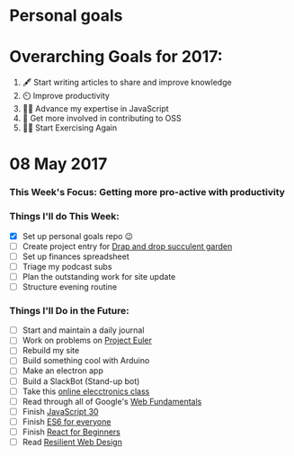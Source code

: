 # Personal goals

# Overarching Goals for 2017:
1. 🖋️ Start writing articles to share and improve knowledge
2. ⏲️ Improve productivity
2. 👨‍💻 Advance my expertise in JavaScript
3. 📖 Get more involved in contributing to OSS
4. 💪🏼 Start Exercising Again

# 08 May 2017

### This Week's Focus: Getting more pro-active with productivity

### Things I'll do This Week:

- [x] Set up personal goals repo 😉
- [ ] Create project entry for [Drap and drop succulent garden](http://codepen.io/natacoops/post/drag-and-drop-succulent-garden-project-outline)
- [ ] Set up finances spreadsheet
- [ ] Triage my podcast subs
- [ ] Plan the outstanding work for site update
- [ ] Structure evening routine

### Things I'll Do in the Future:

- [ ] Start and maintain a daily journal
- [ ] Work on problems on [Project Euler](https://projecteuler.net/archives)
- [ ] Rebuild my site
- [ ] Build something cool with Arduino
- [ ] Make an electron app
- [ ] Build a SlackBot (Stand-up bot)
- [ ] Take this [online elecctronics class](http://www.instructables.com/class/Electronics-Class/)
- [ ] Read through all of Google's [Web Fundamentals](https://developers.google.com/web/fundamentals/)
- [ ] Finish [JavaScript 30](https://javascript30.com/)
- [ ] Finish [ES6 for everyone](https://es6.io/)
- [ ] Finish [React for Beginners](https://reactforbeginners.com/)
- [ ] Read [Resilient Web Design](https://resilientwebdesign.com/)
